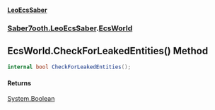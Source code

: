 #### [LeoEcsSaber](index.md 'index')
### [Saber7ooth.LeoEcsSaber](Saber7ooth.LeoEcsSaber.md 'Saber7ooth.LeoEcsSaber').[EcsWorld](EcsWorld.md 'Saber7ooth.LeoEcsSaber.EcsWorld')

## EcsWorld.CheckForLeakedEntities() Method

```csharp
internal bool CheckForLeakedEntities();
```

#### Returns
[System.Boolean](https://docs.microsoft.com/en-us/dotnet/api/System.Boolean 'System.Boolean')